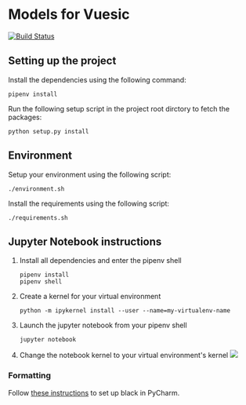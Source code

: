 # Models for Vuesic
[![Build Status](https://travis-ci.org/dawg/models.svg?branch=master)](https://travis-ci.org/dawg/models)

## Setting up the project

Install the dependencies using the following command:
```
pipenv install
```

Run the following setup script in the project root dirctory to fetch the packages:
```
python setup.py install
```

## Environment
Setup your environment using the following script:
```
./environment.sh
```

Install the requirements using the following script:
```
./requirements.sh
```
## Jupyter Notebook instructions

1. Install all dependencies and enter the pipenv shell
   ```
   pipenv install
   pipenv shell
   ```

2. Create a kernel for your virtual environment
   ```
   python -m ipykernel install --user --name=my-virtualenv-name
   ```

3. Launch the jupyter notebook from your pipenv shell
   ```
   jupyter notebook
   ```

4. Change the notebook kernel to your virtual environment's kernel
   ![](https://i.stack.imgur.com/htimC.png)


### Formatting
Follow [these instructions](https://github.com/ambv/black#pycharm) to set up black in PyCharm.

